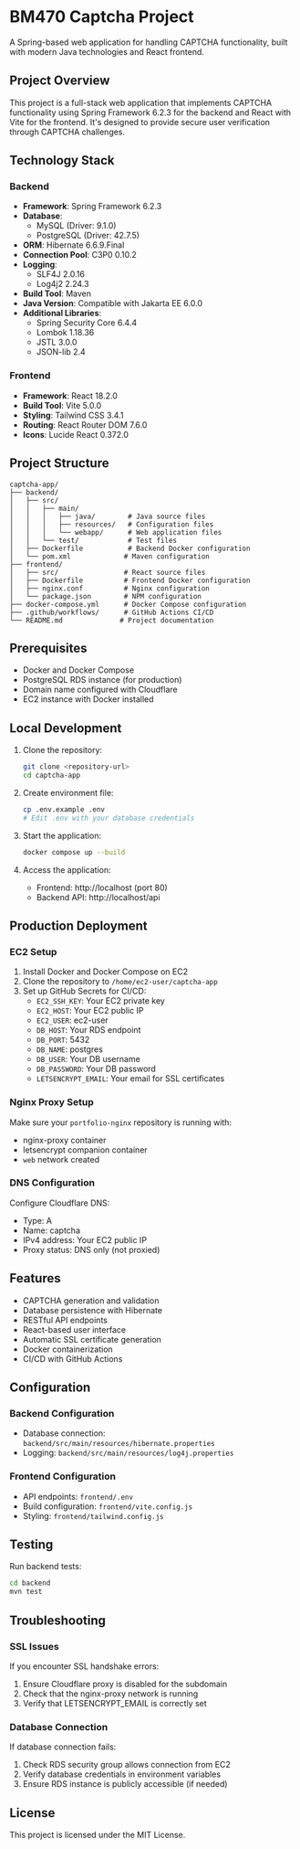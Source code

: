 # BM470 Captcha Project

A Spring-based web application for handling CAPTCHA functionality, built with modern Java technologies and React frontend.

## Project Overview

This project is a full-stack web application that implements CAPTCHA functionality using Spring Framework 6.2.3 for the backend and React with Vite for the frontend. It's designed to provide secure user verification through CAPTCHA challenges.

## Technology Stack

### Backend
- **Framework**: Spring Framework 6.2.3
- **Database**: 
  - MySQL (Driver: 9.1.0)
  - PostgreSQL (Driver: 42.7.5)
- **ORM**: Hibernate 6.6.9.Final
- **Connection Pool**: C3P0 0.10.2
- **Logging**: 
  - SLF4J 2.0.16
  - Log4j2 2.24.3
- **Build Tool**: Maven
- **Java Version**: Compatible with Jakarta EE 6.0.0
- **Additional Libraries**:
  - Spring Security Core 6.4.4
  - Lombok 1.18.36
  - JSTL 3.0.0
  - JSON-lib 2.4

### Frontend
- **Framework**: React 18.2.0
- **Build Tool**: Vite 5.0.0
- **Styling**: Tailwind CSS 3.4.1
- **Routing**: React Router DOM 7.6.0
- **Icons**: Lucide React 0.372.0

## Project Structure

```
captcha-app/
├── backend/
│   ├── src/
│   │   ├── main/
│   │   │   ├── java/        # Java source files
│   │   │   ├── resources/   # Configuration files
│   │   │   └── webapp/      # Web application files
│   │   └── test/            # Test files
│   ├── Dockerfile           # Backend Docker configuration
│   └── pom.xml             # Maven configuration
├── frontend/
│   ├── src/                # React source files
│   ├── Dockerfile          # Frontend Docker configuration
│   ├── nginx.conf          # Nginx configuration
│   └── package.json        # NPM configuration
├── docker-compose.yml      # Docker Compose configuration
├── .github/workflows/      # GitHub Actions CI/CD
└── README.md              # Project documentation
```

## Prerequisites

- Docker and Docker Compose
- PostgreSQL RDS instance (for production)
- Domain name configured with Cloudflare
- EC2 instance with Docker installed

## Local Development

1. Clone the repository:
   ```bash
   git clone <repository-url>
   cd captcha-app
   ```

2. Create environment file:
   ```bash
   cp .env.example .env
   # Edit .env with your database credentials
   ```

3. Start the application:
   ```bash
   docker compose up --build
   ```

4. Access the application:
   - Frontend: http://localhost (port 80)
   - Backend API: http://localhost/api

## Production Deployment

### EC2 Setup

1. Install Docker and Docker Compose on EC2
2. Clone the repository to `/home/ec2-user/captcha-app`
3. Set up GitHub Secrets for CI/CD:
   - `EC2_SSH_KEY`: Your EC2 private key
   - `EC2_HOST`: Your EC2 public IP
   - `EC2_USER`: ec2-user
   - `DB_HOST`: Your RDS endpoint
   - `DB_PORT`: 5432
   - `DB_NAME`: postgres
   - `DB_USER`: Your DB username
   - `DB_PASSWORD`: Your DB password
   - `LETSENCRYPT_EMAIL`: Your email for SSL certificates

### Nginx Proxy Setup

Make sure your `portfolio-nginx` repository is running with:
- nginx-proxy container
- letsencrypt companion container
- `web` network created

### DNS Configuration

Configure Cloudflare DNS:
- Type: A
- Name: captcha
- IPv4 address: Your EC2 public IP
- Proxy status: DNS only (not proxied)

## Features

- CAPTCHA generation and validation
- Database persistence with Hibernate
- RESTful API endpoints
- React-based user interface
- Automatic SSL certificate generation
- Docker containerization
- CI/CD with GitHub Actions

## Configuration

### Backend Configuration
- Database connection: `backend/src/main/resources/hibernate.properties`
- Logging: `backend/src/main/resources/log4j.properties`

### Frontend Configuration
- API endpoints: `frontend/.env`
- Build configuration: `frontend/vite.config.js`
- Styling: `frontend/tailwind.config.js`

## Testing

Run backend tests:
```bash
cd backend
mvn test
```

## Troubleshooting

### SSL Issues
If you encounter SSL handshake errors:
1. Ensure Cloudflare proxy is disabled for the subdomain
2. Check that the nginx-proxy network is running
3. Verify that LETSENCRYPT_EMAIL is correctly set

### Database Connection
If database connection fails:
1. Check RDS security group allows connection from EC2
2. Verify database credentials in environment variables
3. Ensure RDS instance is publicly accessible (if needed)

## License

This project is licensed under the MIT License.
